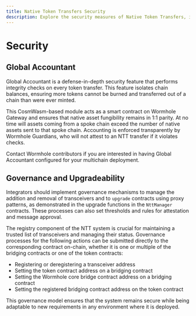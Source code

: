 ```yaml
---
title: Native Token Transfers Security
description: Explore the security measures of Native Token Transfers, including Global Accountant and governance strategies for seamless token safety.
---
```


# Security

## Global Accountant

Global Accountant is a defense-in-depth security feature that performs integrity checks on every token transfer. This feature isolates chain balances, ensuring more tokens cannot be burned and transferred out of a chain than were ever minted.

This CosmWasm-based module acts as a smart contract on Wormhole Gateway and ensures that native asset fungibility remains in 1:1 parity. At no time will assets coming from a spoke chain exceed the number of native assets sent to that spoke chain. Accounting is enforced transparently by Wormhole Guardians, who will not attest to an NTT transfer if it violates checks.

Contact Wormhole contributors if you are interested in having Global Accountant configured for your multichain deployment.

## Governance and Upgradeability

Integrators should implement governance mechanisms to manage the addition and removal of transceivers and to `upgrade` contracts using proxy patterns, as demonstrated in the upgrade functions in the `NttManager` contracts. These processes can also set thresholds and rules for attestation and message approval.

The registry component of the NTT system is crucial for maintaining a trusted list of transceivers and managing their status. Governance processes for the following actions can be submitted directly to the corresponding contract on-chain, whether it is one or multiple of the bridging contracts or one of the token contracts:

- Registering or deregistering a transceiver address
- Setting the token contract address on a bridging contract
- Setting the Wormhole core bridge contract address on a bridging contract
- Setting the registered bridging contract address on the token contract

This governance model ensures that the system remains secure while being adaptable to new requirements in any environment where it is deployed.


